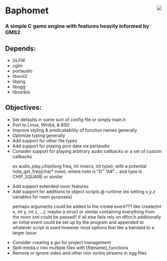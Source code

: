 <!DOCTYPE html>
<html>
	<div>
		<img align="right" src="https://github.com/Endometrial/baphomet/blob/main/assets/images/baphomet.png">
		<h1>Baphomet</h1>
		<h3>A simple C game engine with features heavily informed by GMS2</h3>
	</div>
	<h2>Depends:</h2>
	<ul>
		<li>GLFW</li>
		<li>cglm</li>
		<li>portaudio</li>
		<li>libxml2</li>
		<li>libpng</li>
		<li>libogg</li>
		<li>libvorbis</li>
	</ul>
	<body>
		<h2>Objectives:</h2>
		<ul>
			<li>Set defaults in some sort of config file or simply main.h</li>
			<li>Port to Linux, Win64, & BSD</li>
			<li>Improve styling & predicatability of function names generally </li>
			<li>Optimize typing generally</li>
			<li>Add support for other file types</li>
			<li>Add support for playing pcm data via portaudio</li>
			<li>Consider support for playing arbitrary audio callbacks or a set of custom callbacks </li>
				<p>	ex audio_play_chip(long freq, int msecs, int type); 
					with a potential note_get_freq(char* note); 
					where note is "D" "A#"... and type is CHIP_SQUARE or similar</p>
			<li>Add support extended room features</li>
			<li>Add support for additions to object scripts @ runtime (ex setting x,y,z variables for room purposes) </li>
				<p>	perhaps arguments could be added to the create event??? like create(int x, int y, int z, ...);
					maybe a struct or similar containing everything from the room xml could be passed?
					if all else fails rely on dlfcn.h
					additionally an initial event could be set up by the program and appended to whatever script is used however most options feel like a bandaid to a larger issue</p>
			<li>Consider creating a gui for project management</li>
			<li>Split media.c into multiple files with [filename]_functions</li>
			<li>Remove or ignore video and other non vorbis streams in ogg files</li>
		</ul>
	</body>
</html>
